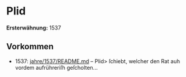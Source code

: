 # Plid

**Ersterwähnung:** 1537

## Vorkommen
- 1537: [jahre/1537/README.md](../jahre/1537/README.md) – Plid> ſchiebt, welcher den Rat auh vordem aufrühreriſh
geſcholten...
